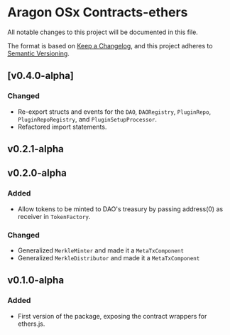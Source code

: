 # Aragon OSx Contracts-ethers

All notable changes to this project will be documented in this file.

The format is based on [Keep a Changelog](https://keepachangelog.com/en/1.0.0/),
and this project adheres to [Semantic Versioning](https://semver.org/spec/v2.0.0.html).

## [v0.4.0-alpha]

### Changed

- Re-export structs and events for the `DAO`, `DAORegistry`, `PluginRepo`, `PluginRepoRegistry`, and `PluginSetupProcessor`.
- Refactored import statements.

## v0.2.1-alpha

## v0.2.0-alpha

### Added

- Allow tokens to be minted to DAO's treasury by passing address(0) as receiver in `TokenFactory`.

### Changed

- Generalized `MerkleMinter` and made it a `MetaTxComponent`
- Generalized `MerkleDistributor` and made it a `MetaTxComponent`

## v0.1.0-alpha

### Added

- First version of the package, exposing the contract wrappers for ethers.js.
